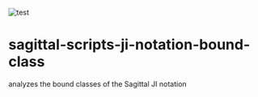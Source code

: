 ![test](https://github.com/Sagittal/sagittal-scripts-ji-notation-bound-class/actions/workflows/test.yml/badge.svg)

# sagittal-scripts-ji-notation-bound-class

analyzes the bound classes of the Sagittal JI notation
